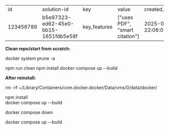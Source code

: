 
|           |                                      |              |                                |                            |                            |
| --------- | ------------------------------------ | ------------ | ------------------------------ | -------------------------- | -------------------------- |
| id        | solution-id                          | key          | value                          | created_at                 | updated_at                 |
| 123456789 | b5e97323-ed62-45e0-bb15-1651fdb5e58f | key_features | ["uses PDF", "smart citation"] | 2025-06-16 22:06:06.480917 | 2025-06-16 22:06:06.480917 |
**Clean repo/start from scratch:**

docker system prune -a

npm run clean
npm install
docker-compose up --build



**After reinstall:**

rm -rf ~/Library/Containers/com.docker.docker/Data/vms/0/data/docker/

npm install  
docker compose up --build

docker compose down

docker compose up --build